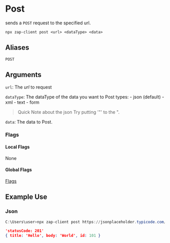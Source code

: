 # Post

sends a `POST` request to the specified url.

`npx zap-client post <url> <dataType> <data>`

## Aliases
`POST`

## Arguments
`url`: The *url* to request

`dataType`: The dataType of the data you want to Post
    types:
        - json (default)
        - xml
        - text
        - form

> Quick Note about the json
> Try putting '\"' to the ".

`data`: The data to Post.

### Flags

#### Local Flags
None

#### Global Flags 
[Flags](https://sas2k.github.io/Zap/docs/build/Usage/Global-Flags)

## Example Use

### Json
```powershell
C:\Users\user>npx zap-client post https://jsonplaceholder.typicode.com/posts json '{\"title\":\"Hello\",\"body\":\"World\"}'
```
```json
'statusCode: 201'
{ title: 'Hello', body: 'World', id: 101 }
```